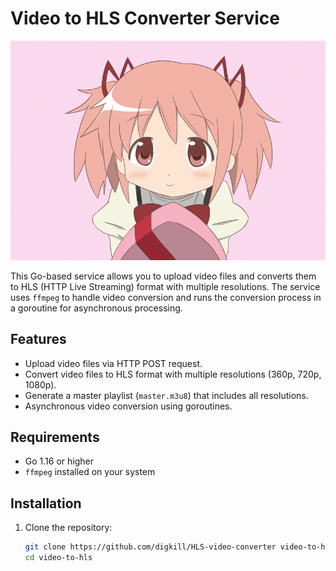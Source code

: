 # Video to HLS Converter Service
![Video to HLS Converter Service](./assets/anime.gif)

This Go-based service allows you to upload video files and converts them to HLS (HTTP Live Streaming) format with multiple resolutions. The service uses `ffmpeg` to handle video conversion and runs the conversion process in a goroutine for asynchronous processing.

## Features

- Upload video files via HTTP POST request.
- Convert video files to HLS format with multiple resolutions (360p, 720p, 1080p).
- Generate a master playlist (`master.m3u8`) that includes all resolutions.
- Asynchronous video conversion using goroutines.

## Requirements

- Go 1.16 or higher
- `ffmpeg` installed on your system

## Installation

1. Clone the repository:

   ```sh
   git clone https://github.com/digkill/HLS-video-converter video-to-hls
   cd video-to-hls
